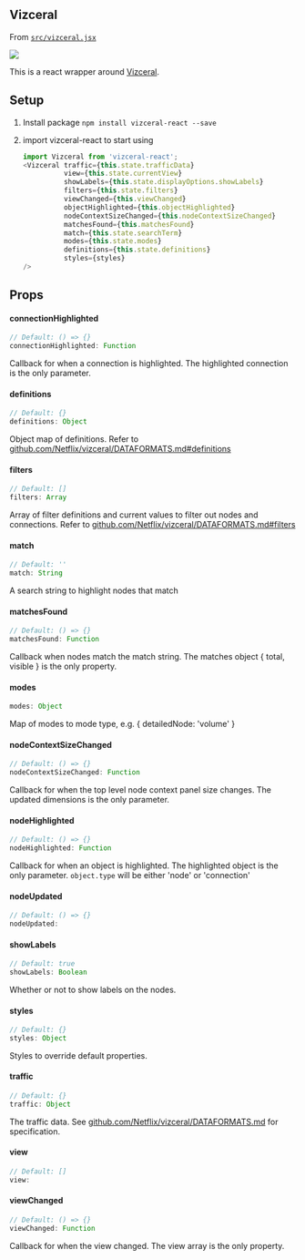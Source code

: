 ## Vizceral

From [`src/vizceral.jsx`](src/vizceral.jsx)

![](https://raw.githubusercontent.com/Netflix/vizceral/master/logo.png)

This is a react wrapper around [Vizceral](https://github.com/Netflix/vizceral).

## Setup
1. Install package
   `npm install vizceral-react --save`
2. import vizceral-react to start using

   ```js
   import Vizceral from 'vizceral-react';
   <Vizceral traffic={this.state.trafficData}
             view={this.state.currentView}
             showLabels={this.state.displayOptions.showLabels}
             filters={this.state.filters}
             viewChanged={this.viewChanged}
             objectHighlighted={this.objectHighlighted}
             nodeContextSizeChanged={this.nodeContextSizeChanged}
             matchesFound={this.matchesFound}
             match={this.state.searchTerm}
             modes={this.state.modes}
             definitions={this.state.definitions}
             styles={styles}
   />
   ```

## Props

#### connectionHighlighted

```js
// Default: () => {}
connectionHighlighted: Function
```

Callback for when a connection is highlighted. The highlighted connection is the only parameter.

#### definitions

```js
// Default: {}
definitions: Object
```

Object map of definitions. Refer to [github.com/Netflix/vizceral/DATAFORMATS.md#definitions](https://github.com/Netflix/vizceral/blob/master/DATAFORMATS.md#definitions)

#### filters

```js
// Default: []
filters: Array
```

Array of filter definitions and current values to filter out nodes and connections. Refer to
[github.com/Netflix/vizceral/DATAFORMATS.md#filters](https://github.com/Netflix/vizceral/blob/master/DATAFORMATS.md#filters)

#### match

```js
// Default: ''
match: String
```

A search string to highlight nodes that match

#### matchesFound

```js
// Default: () => {}
matchesFound: Function
```

Callback when nodes match the match string. The matches object { total, visible } is the only property.

#### modes

```js
modes: Object
```

Map of modes to mode type, e.g. { detailedNode: 'volume' }

#### nodeContextSizeChanged

```js
// Default: () => {}
nodeContextSizeChanged: Function
```

Callback for when the top level node context panel size changes. The updated dimensions is the only parameter.

#### nodeHighlighted

```js
// Default: () => {}
nodeHighlighted: Function
```

Callback for when an object is highlighted. The highlighted object is the only parameter.
`object.type` will be either 'node' or 'connection'

#### nodeUpdated

```js
// Default: () => {}
nodeUpdated: 
```

#### showLabels

```js
// Default: true
showLabels: Boolean
```

Whether or not to show labels on the nodes.

#### styles

```js
// Default: {}
styles: Object
```

Styles to override default properties.

#### traffic

```js
// Default: {}
traffic: Object
```

The traffic data. See [github.com/Netflix/vizceral/DATAFORMATS.md](https://github.com/Netflix/vizceral/blob/master/DATAFORMATS.md) for specification.

#### view

```js
// Default: []
view: 
```

#### viewChanged

```js
// Default: () => {}
viewChanged: Function
```

Callback for when the view changed. The view array is the only property.

<br><br>
